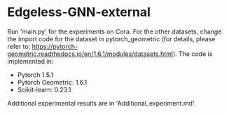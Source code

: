 # Edgeless-GNN-external

Run 'main.py' for the experiments on Cora. For the other datasets, change the import code for the dataset in pytorch_geometric (for details, please refer to: https://pytorch-geometric.readthedocs.io/en/1.6.1/modules/datasets.html).
The code is implemented in:
- Pytorch 1.5.1
- Pytorch Geometric: 1.6.1
- Scikit-learn: 0.23.1

Additional experimental results are in 'Additional_experiment.md'.
